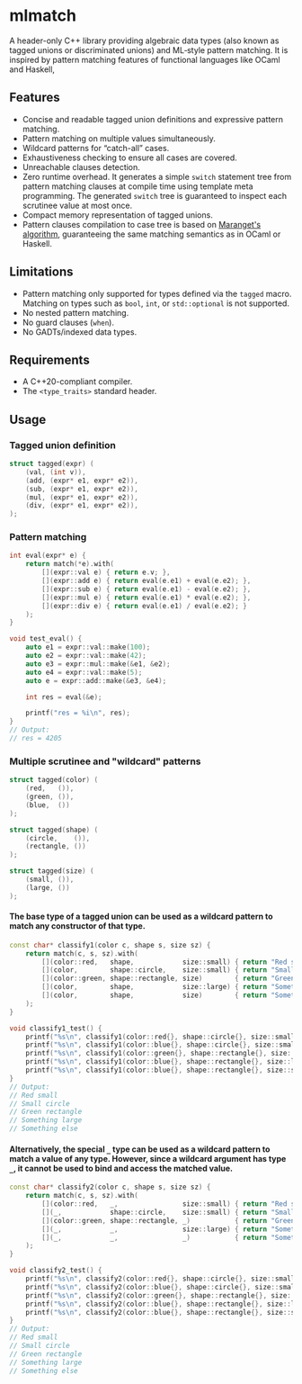 # mlmatch

A header-only C++ library providing algebraic data types (also known as tagged unions or discriminated unions) and ML‑style pattern matching.
It is inspired by pattern matching features of functional languages like OCaml and Haskell,

## Features
- Concise and readable tagged union definitions and expressive pattern matching.
- Pattern matching on multiple values simultaneously.
- Wildcard patterns for “catch-all” cases.
- Exhaustiveness checking to ensure all cases are covered.
- Unreachable clauses detection.
- Zero runtime overhead. It generates a simple `switch` statement tree from pattern matching clauses at compile time using template meta programming. The generated `switch` tree is guaranteed to inspect each scrutinee value at most once.
- Compact memory representation of tagged unions.
- Pattern clauses compilation to case tree is based on [Maranget's algorithm](https://doi.org/10.1145/1411304.1411311), guaranteeing the same matching semantics as in OCaml or Haskell.

## Limitations
- Pattern matching only supported for types defined via the `tagged` macro. Matching on types such as `bool`, `int`, or `std::optional` is not supported.
- No nested pattern matching.
- No guard clauses (`when`).
- No GADTs/indexed data types.

## Requirements
- A C++20-compliant compiler.
- The `<type_traits>` standard header.

## Usage

### Tagged union definition
```C++
struct tagged(expr) (
    (val, (int v)),
    (add, (expr* e1, expr* e2)),
    (sub, (expr* e1, expr* e2)),
    (mul, (expr* e1, expr* e2)),
    (div, (expr* e1, expr* e2)),
);
```

### Pattern matching
```C++
int eval(expr* e) {
    return match(*e).with(
        [](expr::val e) { return e.v; },
        [](expr::add e) { return eval(e.e1) + eval(e.e2); },
        [](expr::sub e) { return eval(e.e1) - eval(e.e2); },
        [](expr::mul e) { return eval(e.e1) * eval(e.e2); },
        [](expr::div e) { return eval(e.e1) / eval(e.e2); }
    );
}

void test_eval() {
    auto e1 = expr::val::make(100);
    auto e2 = expr::val::make(42);
    auto e3 = expr::mul::make(&e1, &e2);
    auto e4 = expr::val::make(5);
    auto e = expr::add::make(&e3, &e4);

    int res = eval(&e);

    printf("res = %i\n", res);
}
// Output:
// res = 4205
```


### Multiple scrutinee and "wildcard" patterns
```C++
struct tagged(color) (
    (red,   ()),
    (green, ()),
    (blue,  ())
);

struct tagged(shape) (
    (circle,    ()),
    (rectangle, ())
);

struct tagged(size) (
    (small, ()),
    (large, ())
);
```

#### The base type of a tagged union can be used as a wildcard pattern to match any constructor of that type.
```C++
const char* classify1(color c, shape s, size sz) {
    return match(c, s, sz).with(
        [](color::red,   shape,            size::small) { return "Red small"; },
        [](color,        shape::circle,    size::small) { return "Small circle"; },
        [](color::green, shape::rectangle, size)        { return "Green rectangle"; },
        [](color,        shape,            size::large) { return "Something large"; },
        [](color,        shape,            size)        { return "Something else"; }
    );
}

void classify1_test() {
    printf("%s\n", classify1(color::red{}, shape::circle{}, size::small{}));      // Red small
    printf("%s\n", classify1(color::blue{}, shape::circle{}, size::small{}));     // Small circle
    printf("%s\n", classify1(color::green{}, shape::rectangle{}, size::small{})); // Green rectangle
    printf("%s\n", classify1(color::blue{}, shape::rectangle{}, size::large{}));  // Something large
    printf("%s\n", classify1(color::blue{}, shape::rectangle{}, size::small{}));  // Something else
}
// Output:
// Red small
// Small circle
// Green rectangle
// Something large
// Something else
```

#### Alternatively, the special `_` type can be used as a wildcard pattern to match a value of any type. However, since a wildcard argument has type `_`, it cannot be used to bind and access the matched value.
```C++
const char* classify2(color c, shape s, size sz) {
    return match(c, s, sz).with(
        [](color::red,   _,                size::small) { return "Red small"; },
        [](_,            shape::circle,    size::small) { return "Small circle"; },
        [](color::green, shape::rectangle, _)           { return "Green rectangle"; },
        [](_,            _,                size::large) { return "Something large"; },
        [](_,            _,                _)           { return "Something else"; }
    );
}

void classify2_test() {
    printf("%s\n", classify2(color::red{}, shape::circle{}, size::small{}));      // Red small
    printf("%s\n", classify2(color::blue{}, shape::circle{}, size::small{}));     // Small circle
    printf("%s\n", classify2(color::green{}, shape::rectangle{}, size::small{})); // Green rectangle
    printf("%s\n", classify2(color::blue{}, shape::rectangle{}, size::large{}));  // Something large
    printf("%s\n", classify2(color::blue{}, shape::rectangle{}, size::small{}));  // Something else
}
// Output:
// Red small
// Small circle
// Green rectangle
// Something large
// Something else
```
